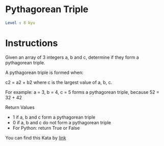 # Pythagorean Triple

```yaml
Level : 8 kyu
```

# Instructions

Given an array of 3 integers a, b and c, determine if they form a pythagorean triple.

A pythagorean triple is formed when:

c2 = a2 + b2
where c is the largest value of a, b, c.

For example: a = 3, b = 4, c = 5 forms a pythagorean triple, because 52 = 32 + 42

Return Values
- 1 if a, b and c form a pythagorean triple
- 0 if a, b and c do not form a pythagorean triple
- For Python: return True or False

You can find this Kata by [link](https://www.codewars.com/kata/5951d30ce99cf2467e000013/train/java)